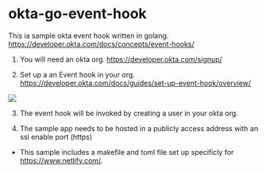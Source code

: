 # okta-go-event-hook

This ia sample okta event hook written in golang.  https://developer.okta.com/docs/concepts/event-hooks/

1) You will need an okta org.  https://developer.okta.com/signup/

2) Set up a an Event hook in your org. https://developer.okta.com/docs/guides/set-up-event-hook/overview/

![](https://d33wubrfki0l68.cloudfront.net/cee289001a7406f9c0907efdef9f055540754837/a26fb/assets-jekyll/blog/easy-user-sync-hooks/event-hook-create-4e5b321eeabab9e2de3064fef5805ef9bce2d25d3e6a50404ec898694ff79d7a.png)

3) The event hook will be invoked by creating a user in your okta org. 

4) The sample app needs to be hosted in a publicly access address with an ssl enable port (https) 
  - This sample includes a makefile and toml file set up specificly for https://www.netlify.com/.

